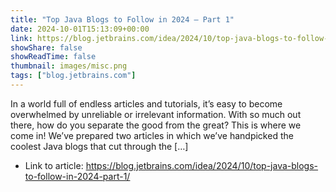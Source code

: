 ```yaml
---
title: "Top Java Blogs to Follow in 2024 – Part 1"
date: 2024-10-01T15:13:09+00:00
link: https://blog.jetbrains.com/idea/2024/10/top-java-blogs-to-follow-in-2024-part-1/
showShare: false
showReadTime: false
thumbnail: images/misc.png
tags: ["blog.jetbrains.com"]
---
```

In a world full of endless articles and tutorials, it’s easy to become overwhelmed by unreliable or irrelevant information. With so much out there, how do you separate the good from the great? This is where we come in! We’ve prepared two articles in which we’ve handpicked the coolest Java blogs that cut through the […]

- Link to article: https://blog.jetbrains.com/idea/2024/10/top-java-blogs-to-follow-in-2024-part-1/